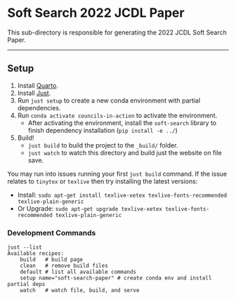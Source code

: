 # Soft Search 2022 JCDL Paper

This sub-directory is responsible for generating the 2022 JCDL Soft Search Paper.

---

## Setup

1.  Install [Quarto](https://quarto.org/docs/get-started/).
2.  Install [Just](https://github.com/casey/just#packages).
3.  Run `just setup` to create a new conda environment with partial dependencies.
4.  Run `conda activate councils-in-action` to activate the environment.
    - After activating the environment, install the `soft-search` library
      to finish dependency installation (`pip install -e ../`)
5.  Build!
    - `just build` to build the project to the `_build/` folder.
    - `just watch` to watch this directory and build just the website on file save.

You may run into issues running your first `just build` command. If the issue relates to
`tinytex` or `texlive` then try installing the latest versions:

* Install:
`sudo apt-get install texlive-xetex texlive-fonts-recommended texlive-plain-generic`
* Or Upgrade:
`sudo apt-get upgrade texlive-xetex texlive-fonts-recommended texlive-plain-generic`

### Development Commands

```
just --list
Available recipes:
    build   # build page
    clean   # remove build files
    default # list all available commands
    setup name="soft-search-paper" # create conda env and install partial deps
    watch   # watch file, build, and serve
```
